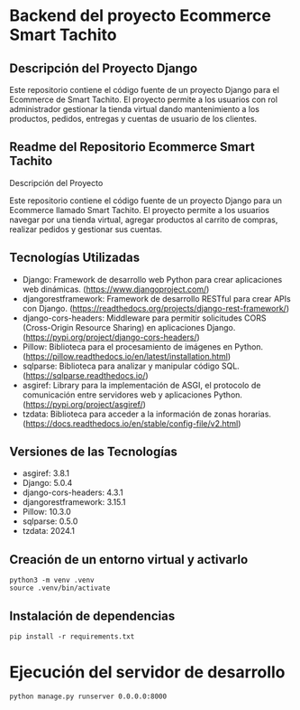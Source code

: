 # Backend del proyecto Ecommerce Smart Tachito

## Descripción del Proyecto Django

Este repositorio contiene el código fuente de un proyecto Django para el Ecommerce de Smart Tachito. El proyecto permite a los usuarios con rol administrador gestionar la tienda virtual dando mantenimiento a los productos, pedidos, entregas y cuentas de usuario de los clientes.

## Readme del Repositorio Ecommerce Smart Tachito
Descripción del Proyecto

Este repositorio contiene el código fuente de un proyecto Django para un Ecommerce llamado Smart Tachito. El proyecto permite a los usuarios navegar por una tienda virtual, agregar productos al carrito de compras, realizar pedidos y gestionar sus cuentas.

## Tecnologías Utilizadas

- Django: Framework de desarrollo web Python para crear aplicaciones web dinámicas. (https://www.djangoproject.com/)
- djangorestframework: Framework de desarrollo RESTful para crear APIs con Django. (https://readthedocs.org/projects/django-rest-framework/)
- django-cors-headers: Middleware para permitir solicitudes CORS (Cross-Origin Resource Sharing) en aplicaciones Django. (https://pypi.org/project/django-cors-headers/)
- Pillow: Biblioteca para el procesamiento de imágenes en Python. (https://pillow.readthedocs.io/en/latest/installation.html)
- sqlparse: Biblioteca para analizar y manipular código SQL. (https://sqlparse.readthedocs.io/)
- asgiref: Library para la implementación de ASGI, el protocolo de comunicación entre servidores web y aplicaciones Python. (https://pypi.org/project/asgiref/)
- tzdata: Biblioteca para acceder a la información de zonas horarias. (https://docs.readthedocs.io/en/stable/config-file/v2.html)

## Versiones de las Tecnologías

- asgiref: 3.8.1
- Django: 5.0.4
- django-cors-headers: 4.3.1
- djangorestframework: 3.15.1
- Pillow: 10.3.0
- sqlparse: 0.5.0
- tzdata: 2024.1

## Creación de un entorno virtual y activarlo
```
python3 -m venv .venv
source .venv/bin/activate
```

## Instalación de dependencias
```
pip install -r requirements.txt
```

# Ejecución del servidor de desarrollo
```
python manage.py runserver 0.0.0.0:8000
```
